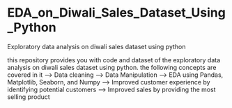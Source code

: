 # EDA_on_Diwali_Sales_Dataset_Using_Python
Exploratory data analysis on diwali sales dataset using python 

this repository provides you with code and dataset of the exploratory data analysis on diwali sales dataset using python. the following concepts are covered in it 
     --> Data cleaning
     --> Data Manipulation
     --> EDA using Pandas, Matplotlib, Seaborn, and Numpy
     --> Improved customer experience by identifying potential customers
     --> Improved sales by providing the most selling product 
